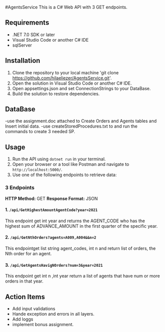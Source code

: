 #AgentsService
This is a C# Web API with 3 GET endpoints.

## Requirements

- .NET 7.0 SDK or later
- Visual Studio Code or another C# IDE
- sqlServer

## Installation

1. Clone the repository to your local machine 'git clone https://github.com/hilaeliezer/AgentsService.git'.
2. Open the solution in Visual Studio Code or another C# IDE.
3. Open appsettings.json and set ConnectionStrings to your DataBase.
4. Build the solution to restore dependencies.

## DataBase
-use the assignment.doc attached to Create Orders and Agents tables and Insert initial data.
-use createStoredProcedures.txt to and run the commands to create 3 needed SP.

## Usage
1. Run the API using `dotnet run` in your terminal.
2. Open your browser or a tool like Postman and navigate to `http://localhost:5000/`.
3. Use one of the following endpoints to retrieve data:

###  3 Endpoints 
**HTTP Method:** GET
**Response Format:** JSON


#### 1. `/api/GetHighestAmountAgentCode?year=2021`

This endpoint get int year and returns the AGENT_CODE who has the highest sum  of ADVANCE_AMOUNT in the first quarter of the specific year.

#### 2. `/api/GetNthOrders?agents=A009,A004&&n=2`

This endpointget list string  agent_codes, int n and return list of orders, the Nth order for an agent.

#### 3. `/api/GetAgentsHavigNOrders?num=3&year=2021`

This endpoint get int n ,int year return a list of agents that have num or more orders in that year.

## Action Items
- Add input validations
- Hande exception and errors in all layers.
- Add loggs
- implement bonus assignment.
